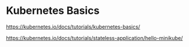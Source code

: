 # Kubernetes Basics

https://kubernetes.io/docs/tutorials/kubernetes-basics/

https://kubernetes.io/docs/tutorials/stateless-application/hello-minikube/
